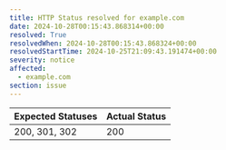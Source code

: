 ```yaml
---
title: HTTP Status resolved for example.com
date: 2024-10-28T00:15:43.868314+00:00
resolved: True
resolvedWhen: 2024-10-28T00:15:43.868324+00:00
resolvedStartTime: 2024-10-25T21:09:43.191474+00:00
severity: notice
affected:
  - example.com
section: issue
---
```


| Expected Statuses | Actual Status  |
|-------------------|----------------|
| 200, 301, 302 | 200 |
